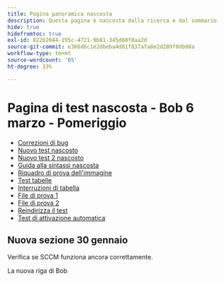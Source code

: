 ```yaml
---
title: Pagina panoramica nascosta
description: Questa pagina è nascosta dalla ricerca e dal sommario
hide: true
hidefromtoc: true
exl-id: 822b2044-195c-4721-9b81-345d88f8aa2d
source-git-commit: e366d6c1e2dbeba4d81f837afa8e2d289f0db08a
workflow-type: tm+mt
source-wordcount: '65'
ht-degree: 33%

---
```


# Pagina di test nascosta - Bob 6 marzo - Pomeriggio

+ [Correzioni di bug](hidden/bug-fixes.md)
+ [Nuovo test nascosto](hidden-new-test.md)
+ [Nuovo test 2 nascosto](hidden-new-test-2.md)
+ [Guida alla sintassi nascosta](hidden/syntax-style-guide.md)
+ [Riquadro di prova dell&#39;immagine](hidden/test-page.md)
+ [Test tabelle](hidden/tables.md)
+ [Interruzioni di tabella](hidden/table-breaks.md)
+ [File di prova 1](hidden/note-test.md)
+ [File di prova 2](hidden-test.md)
+ [Reindirizza il test](hidden/test-redirection.md)
+ [Test di attivazione automatica](hidden/autoactivate.md)

## Nuova sezione 30 gennaio

Verifica se SCCM funziona ancora correttamente.

La nuova riga di Bob
